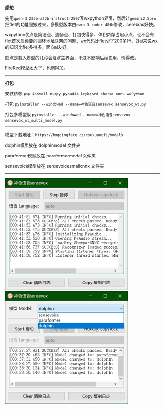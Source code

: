 **感想**

先用`qwen-3-235b-a22b-instruct-2507`写wxpython界面，然后让`gemini2.5pro`把flet的功能照搬过来，多模型版本由`qwen-3-coder-480b`修改，cerebras好快。

wxpython优点是简洁点、流畅点、打包快得多、体积内存占用小点、也不会有flet首次启动要向回环地址联网的问题、wx代码比flet少了200多行、对ai来说wx的知识比flet多得多，面向ai友好。

缺点是载入模型的几秒会阻塞主界面，不过不影响后续使用，懒得改。

FireRed模型太大了，也懒得加。

***	
**打包**

安装依赖 `pip install numpy pyaudio keyboard sherpa-onnx wxPython`

打包 `pyinstaller --windowed --name=神色语音sensevox sensevox_wx.py`

打包多模型版 `pyinstaller --windowed --name=神色语音sensevox sensevox_wx_multi_model.py`
***	
模型下载地址：`https://huggingface.co/csukuangfj/models`

dolphin模型放在 dolphinmodel 文件夹

paraformer模型放在 paraformermodel 文件夹

sensevoice模型放在 sensevoicesmallonnx 文件夹

***	
<img src="./sensevox_wx.jpg" alt="SenseVox 微信图片" width="400" />

<img src="./sensevox_wx_multi_model.jpg" alt="SenseVox 微信图片" width="400" />
